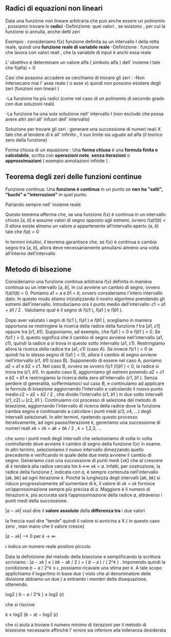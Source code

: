 
## Radici di equazioni non lineari

Data una funzione non lineare arbitraria che può anche essere un polinomio , possiamo trovare le **radici** 
-Definizione: quei valori , se esistono , per cui la funzione si annulla, anche detti zeri

Esempio : consideriamo f(x) funzione definita su un intervallo I della retta reale, quindi una **funzione reale di variabile reale** 
-Definizione : funzione che lavora con valori reali , che la variabile di input è anchì essa reale

L' obiettivo è determinare un valore alfa ( simbolo alfa ) dell' insieme I tale che f(alfa) = 0

Casi che possono accadere  se cerchiamo di trovare gli zeri :
-Non intersecano mai l' asse reale ( o asse x) quindi non possono esistere degli zeri (funzioni non lineari )

-La funzione ha più radici  (come nel caso di un polinomio di secondo grado con due soluzioni reali) 

-La funzione ha una sola soluzione nell' intervallo I (non esclude che possa avere altri zeri all' infuori dell' intervallo)


Soluzione per trovare gli zeri :
generare una successione di numeri reali X tale che al tendere di k all' infinito , il suo limite sia uguale ad alfa (il teorico zero della funzione)

Forma chiusa di un equazione : Una **forma chiusa** è una **formula finita e calcolabile**, scritta con **operazioni note**, **senza iterazioni** o **approssimazioni** ( esempio annotazioni infinite ) .

## Teorema degli zeri delle funzioni continue

Funzione continua: Una **funzione è continua** in un punto se **non ha "salti", "buchi" o "interruzioni"** in quel punto.



Parlando sempre nell' insieme reale:

Questo teorema afferma che, se una funzione 𝑓(𝑥) è continua in un intervallo chiuso [𝑎, 𝑏] e assume valori di segno opposto agli estremi, ovvero 𝑓(𝑎)𝑓(𝑏) < 0 allora esiste almeno un valore 𝛼 appartenente all’intervallo aperto (𝑎, 𝑏) tale che 𝑓(𝛼) = 0

In termini intuitivi, il teorema garantisce che, se 𝑓(𝑥) è continua e cambia segno tra [𝑎, 𝑏], allora deve necessariamente annullarsi almeno una volta all’interno dell’intervallo

## Metodo di bisezione

Consideriamo una funzione continua arbitraria 𝑓(𝑥) definita in maniera continua su un intervallo [𝑎, 𝑏], in cui avviene un cambio di segno, ovvero 𝑓(𝑎)𝑓(𝑏) < 0. Poniamo 𝑎1 = 𝑎 e 𝑏1 = 𝑏, ovvero consideriamo l'intero intervallo dato.
In questo modo stiamo inizializzando il nostro algoritmo prendendo gli estremi dell'intervallo. 
Introduciamo ora il punto medio dell’intervallo: 
𝑐1 = 𝑎1 + 𝑏1  / 2 .
Valutiamo qual è il segno di 𝑓(𝑐1 ), 𝑓(𝑎1 ) e 𝑓(𝑏1 ). 

Dopo aver valutato i segni di 𝑓(𝑐1 ), 𝑓(𝑎1 ) e 𝑓(𝑏1 ), scegliamo in maniera opportuna se restringere la ricerca della radice della funzione 𝑓 tra [𝑎1, 𝑐1] oppure tra [𝑐1, 𝑏1]. 
Supponiamo, ad esempio, che 𝑓(𝑎1 ) < 0 e 𝑓(𝑏1 ) > 0. Se 𝑓(𝑐1 ) > 0, questo significa che il cambio di segno avviene nell’intervallo (𝑎1, 𝑐1), quindi la radice 𝛼 si trova in questo sotto intervallo (𝑎1, 𝑐1). Restringiamo allora la ricerca della radice tra (𝑎1, 𝑐1) (caso A). Se invece 𝑓(𝑐1 ) < 0 (e quindi ha lo stesso segno di 𝑓(𝑎1 ) < 0), allora il cambio di segno avviene nell’intervallo (𝑐1, 𝑏1) (caso B). 
Supponendo di essere nel caso A, poniamo 𝑎2 = 𝑎1 e 𝑏2 = 𝑐1. Nel caso B, ovvero se ovvero 𝑓(𝑐1 )𝑓(𝑏1 ) < 0, la radice si trova tra (𝑐1, 𝑏1). In questo caso B, aggiorniamo gli estremi ponendo 𝑎2 = 𝑐1 e 𝑏2 = 𝑏1 e restringiamo la ricerca della zero all'intervallo (𝑐1, 𝑏1 ). Senza perdere di generalità, soffermiamoci sul caso B, e continuiamo ad applicare la formula di bisezione aggiornando l’intervallo e calcolando il nuovo punto medio 𝑐2 = 𝑎2 + 𝑏2 /  2 , che divide l’intervallo (𝑐1, 𝑏1 ) in due sotto intervalli (𝑐1, 𝑐2] ∪ [𝑐2, 𝑏1 ).
Continuiamo col processo di selezione del metodo di bisezione, aggiornando l’intervallo di ricerca della radice dove la funzione cambia segno e continuando a calcolare i punti medi (𝑐3, 𝑐4, …) degli intervalli selezionati. In altri termini, ripetendo questo processo iterativamente, ad ogni passo/iterazione 𝑘, generiamo una successione di numeri reali  𝑥𝑘 = 𝑐𝑘 = 𝑎𝑘 + 𝑏𝑘 /  2 , 𝑘 = 1,2,3, … 

che sono i punti medi degli intervalli che selezioniamo di volta in volta controllando dove avviene il cambio di segno della funzione 𝑓(𝑥) in esame. In altri termini, selezioniamo il nuovo intervallo dimezzando quello precedente e verificando in quale delle due metà avviene il cambio di segno. Generiamo così una successione di punti medi {𝑥𝑘} che al crescere di 𝑘 tenderà alla radice cercata lim 𝑘→∞ 𝑥𝑘 = 𝛼. Infatti, per costruzione, la radice della funzione 𝑓, indicata con 𝛼, è sempre contenuta nell'intervallo [𝑎𝑘, 𝑏𝑘] ad ogni iterazione 𝑘. Poiché la lunghezza degli intervalli [𝑎𝑘, 𝑏𝑘] si riduce progressivamente all'aumentare di 𝑘, il valore di 𝑥𝑘 = 𝑐𝑘 fornisce un’approssimazione sempre più precisa di 𝛼. Maggiore è il numero di iterazioni 𝑘, più accurata sarà l’approssimazione della radice 𝛼, attraverso i punti medi della successione.


|𝛼 − 𝑥𝑘| vuol dire il **valore assoluto** della **differenza tra** i due valori

la freccia vuol dire "tende" quindi il valore si avvicina a X ( in questo caso zero , man mano che il valore cresce)

|𝛼 − 𝑥𝑘| ⟶ 0 per 𝑘 → ∞

𝜖 indica un numero reale positivo piccolo 


Data la definizione del metodo della bisezione e semplificando la scrittura scriviamo : 
|𝛼 − 𝑥𝑘 | ≤  ( 𝑏𝑘 − 𝑎𝑘  / 2 )  =  ( 𝑏 − 𝑎 )   / ( 2^𝑘 ) .
Imponendo quindi la condizione 𝑏 − 𝑎 /  2^𝑘 ≤ 𝜖, possiamo ricavare una stima per 𝑘. A tale scopo applichiamo il logaritmo in base due ( visto che al denominatore delle divisione abbiamo un due ) a entrambi i membri della disequazione, ottenendo.

log2 ( 𝑏 − 𝑎 /  2^𝑘 ) ≤ log2 (𝜖)

che si riscrive 

k ≥ log2 (𝑏 − 𝑎) − log2 (𝜖)

che ci aiuta a trovare il numero minimo di iterazioni per il metodo di bisezione necessarie affinchè l' errore sia inferiore alla tolleranza desiderata

